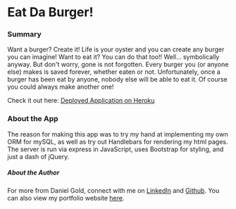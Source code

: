 # Eat Da Burger!

### Summary

Want a burger? Create it! Life is your oyster and you can create any burger you can imagine! Want to eat it? You can do that too!! Well... symbolically anyway. But don't worry, gone is not forgotten. Every burger you (or anyone else) makes is saved forever, whether eaten or not. Unfortunately, once a burger has been eat by anyone, nobody else will be able to eat it. Of course you could always make another one!

Check it out here: [Deployed Application on Heroku](https://rocky-chamber-66019.herokuapp.com/)

### About the App

The reason for making this app was to try my hand at implementing my own ORM for mySQL, as well as try out Handlebars for rendering my html pages. The server is run via express in JavaScript, uses Bootstrap for styling, and  just a dash of jQuery. 



##### About the Author

For more from Daniel Gold, connect with me on [LinkedIn](https://www.linkedin.com/in/danjasongold/) and [Github](https://github.com/LandGod). You can also view my portfolio website [here](https://dangold.me).


